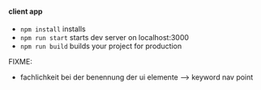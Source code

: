 #### client app

- `npm install` installs
- `npm run start` starts dev server on localhost:3000
- `npm run build` builds your project for production

FIXME:

- fachlichkeit bei der benennung der ui elemente --> keyword nav point
